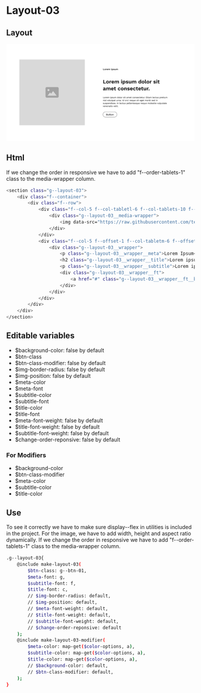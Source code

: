 # Layout-03

## Layout

![alt text][layout-03]

[layout-03]: /src/img/global-components/layout/layout-03.png

## Html
If we change the order in responsive we have to add "f--order-tablets-1" class to the media-wrapper column.

```sh
<section class="g--layout-03">
    <div class="f--container">
        <div class="f--row">
            <div class="f--col-5 f--col-tabletl-6 f--col-tablets-10 f--offset-tablets-1 f--col-mobile-12 f--offset-mobile-0 display--flex">
                <div class="g--layout-03__media-wrapper">
                    <img data-src="https://raw.githubusercontent.com/team-thunderfoot/ui/main/src/img/global-components/img-placeholder.jpg" src="/src/img/global-components/placeholder.jpg" alt="alt text" class="g--layout-03__media-wrapper__media g--lazy-01 f--ar" width="1000" height="1000" style="aspect-ratio: 1000 / 1000">
                </div>
            </div>
            <div class="f--col-5 f--offset-1 f--col-tabletm-6 f--offset-tabletm-0 f--col-tablets-10 f--offset-tablets-1 f--col-mobile-12 f--offset-mobile-0 display--flex">
                <div class="g--layout-03__wrapper">
                    <p class="g--layout-03__wrapper__meta">Lorem Ipsum</p>
                    <h2 class="g--layout-03__wrapper__title">Lorem ipsum dolor sit amet consectetur.</h2>
                    <p class="g--layout-03__wrapper__subtitle">Lorem ipsum dolor sit amet consectetur. Etiam lectus pretium nisl volutpat urna. Id orci neque sit eget morbi sed in suspendisse. In lectus pellentesque neque molestie vulputate venenatis velit.</p>
                    <div class="g--layout-03__wrapper__ft">
                        <a href="#" class="g--layout-03__wrapper__ft__btn" target="_blank" rel="noopener noreferrer">Button</a>
                    </div>
                </div>
            </div>
        </div>
    </div>
</section>
```

## Editable variables

- $background-color: false by default
- $btn-class
- $btn-class-modifier: false by default
- $img-border-radius: false by default
- $img-position: false by default
- $meta-color
- $meta-font
- $subtitle-color
- $subtitle-font
- $title-color
- $title-font
- $meta-font-weight: false by default
- $title-font-weight: false by default
- $subtitle-font-weight: false by default
- $change-order-reponsive: false by default

### For Modifiers

- $background-color
- $btn-class-modifier
- $meta-color
- $subtitle-color
- $title-color

## Use

To see it correctly we have to make sure display--flex in utilities is included in the project.
For the image, we have to add width, height and aspect ratio dynamically.
If we change the order in responsive we have to add "f--order-tablets-1" class to the media-wrapper column.

```sh
.g--layout-03{
    @include make-layout-03(
        $btn-class: g--btn-01,
        $meta-font: g,
        $subtitle-font: f,
        $title-font: c,
        // $img-border-radius: default,
        // $img-position: default,
        // $meta-font-weight: default,
        // $title-font-weight: default,
        // $subtitle-font-weight: default,
        // $change-order-reponsive: default
    );
    @include make-layout-03-modifier(
        $meta-color: map-get($color-options, a),
        $subtitle-color: map-get($color-options, a),
        $title-color: map-get($color-options, a),
        // $background-color: default,
        // $btn-class-modifier: default,
    );
}
```
